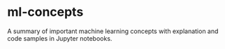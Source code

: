 # ml-concepts
A summary of important machine learning concepts with explanation and code samples in Jupyter notebooks.

